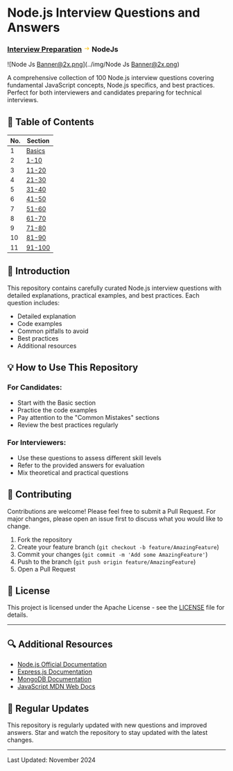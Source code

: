 # Node.js Interview Questions and Answers

### **<a href="../README.md">Interview Preparation</a> <img src="../img/icons8-right-25.png" alt="arrow" style="width:15px; height:15px;"> NodeJs**

![Node Js Banner@2x.png](../img/Node Js Banner@2x.png)

A comprehensive collection of 100 Node.js interview questions covering fundamental JavaScript concepts, Node.js specifics, and best practices. Perfect for both interviewers and candidates preparing for technical interviews.

## 🎯 Table of Contents

| No. | Section                 |
|-----|------------------------|
| 1   | [Basics](./basics.md)  |
| 2   | [1-10](./1-10.md)     |
| 3   | [11-20](./11-20.md)   |
| 4   | [21-30](./21-30.md)   |
| 5   | [31-40](./31-40.md)   |
| 6   | [41-50](./41-50.md)   |
| 7   | [51-60](./51-60.md)   |
| 8   | [61-70](./61-70.md)   |
| 9   | [71-80](./71-80.md)   |
| 10  | [81-90](./81-90.md)   |
| 11  | [91-100](./91-100.md) |


## 🚀 Introduction

This repository contains carefully curated Node.js interview questions with detailed explanations, practical examples, and best practices. Each question includes:
- Detailed explanation
- Code examples
- Common pitfalls to avoid
- Best practices
- Additional resources

## 💡 How to Use This Repository

### For Candidates:
- Start with the Basic section
- Practice the code examples
- Pay attention to the "Common Mistakes" sections
- Review the best practices regularly

### For Interviewers:
- Use these questions to assess different skill levels
- Refer to the provided answers for evaluation
- Mix theoretical and practical questions

## 🤝 Contributing

Contributions are welcome! Please feel free to submit a Pull Request. For major changes, please open an issue first to discuss what you would like to change.

1. Fork the repository
2. Create your feature branch (`git checkout -b feature/AmazingFeature`)
3. Commit your changes (`git commit -m 'Add some AmazingFeature'`)
4. Push to the branch (`git push origin feature/AmazingFeature`)
5. Open a Pull Request

## 📝 License

This project is licensed under the Apache License - see the [LICENSE](../LICENSE) file for details.

---

## 🔍 Additional Resources

- [Node.js Official Documentation](https://nodejs.org/docs/)
- [Express.js Documentation](https://expressjs.com/)
- [MongoDB Documentation](https://docs.mongodb.com/)
- [JavaScript MDN Web Docs](https://developer.mozilla.org/en-US/docs/Web/JavaScript)

## 🔄 Regular Updates

This repository is regularly updated with new questions and improved answers. Star and watch the repository to stay updated with the latest changes.

---
Last Updated: November 2024